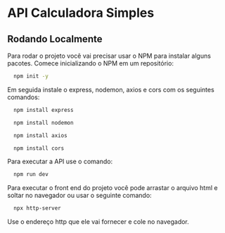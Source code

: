 # API Calculadora Simples

## Rodando Localmente

Para rodar o projeto você vai precisar usar o NPM para instalar alguns pacotes.
Comece inicializando o NPM em
um repositório:
```bash
  npm init -y
```
Em seguida instale o express, nodemon, axios e cors com os seguintes comandos:

```bash
  npm install express
```
```bash
  npm install nodemon
```
```bash
  npm install axios
```
```bash
  npm install cors
```

Para executar a API use o comando:
```bash
  npm run dev
```

Para executar o front end do projeto você pode arrastar o arquivo html e soltar no navegador ou usar o seguinte comando:
```bash
  npx http-server
```
Use o endereço http que ele vai fornecer e cole no navegador.
